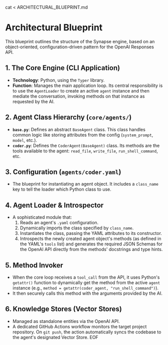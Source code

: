 cat <<EOF > ARCHITECTURAL_BLUEPRINT.md
# Architectural Blueprint

This blueprint outlines the structure of the Synapse engine, based on an object-oriented, configuration-driven pattern for the OpenAI Responses API.

## 1. The Core Engine (CLI Application)
* **Technology**: Python, using the `Typer` library.
* **Function**: Manages the main application loop. Its central responsibility is to use the `AgentLoader` to create an active `agent` instance and then mediate the conversation, invoking methods on that instance as requested by the AI.

## 2. Agent Class Hierarchy (`core/agents/`)
* **`base.py`**: Defines an abstract `BaseAgent` class. This class handles common logic like storing attributes from the config (`system_prompt`, `model`, etc.).
* **`coder.py`**: Defines the `CoderAgent(BaseAgent)` class. Its methods are the tools available to the agent: `read_file`, `write_file`, `run_shell_command`, etc.

## 3. Configuration (`agents/coder.yaml`)
* The blueprint for instantiating an agent object. It includes a `class_name` key to tell the loader which Python class to use.

## 4. Agent Loader & Introspector
* A sophisticated module that:
    1.  Reads an agent's `.yaml` configuration.
    2.  Dynamically imports the class specified by `class_name`.
    3.  Instantiates the class, passing the YAML attributes to its constructor.
    4.  Introspects the newly created agent object's methods (as defined in the YAML's `tools` list) and generates the required JSON Schemas for the OpenAI API directly from the methods' docstrings and type hints.

## 5. Method Invoker
* When the core loop receives a `tool_call` from the API, it uses Python's `getattr()` function to dynamically get the method from the active `agent` instance (e.g., `method = getattr(coder_agent, "run_shell_command")`).
* It then securely calls this method with the arguments provided by the AI.

## 6. Knowledge Stores (Vector Stores)
* Managed as standalone entities via the OpenAI API.
* A dedicated GitHub Actions workflow monitors the target project repository. On `git push`, the action automatically syncs the codebase to the agent's designated Vector Store.
EOF
